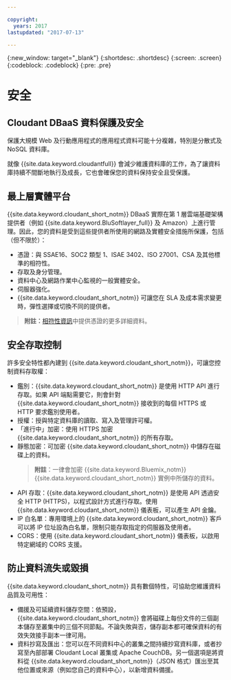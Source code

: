 ```yaml
---

copyright:
  years: 2017
lastupdated: "2017-07-13"

---
```


{:new_window: target="_blank"}
{:shortdesc: .shortdesc}
{:screen: .screen}
{:codeblock: .codeblock}
{:pre: .pre}

<!-- Acrolinx: 2017-04-28 -->

# 安全

## Cloudant DBaaS 資料保護及安全

保護大規模 Web 及行動應用程式的應用程式資料可能十分複雜，特別是分散式及 NoSQL 資料庫。

就像 {{site.data.keyword.cloudantfull}} 會減少維護資料庫的工作，為了讓資料庫持續不間斷地執行及成長，它也會確保您的資料保持安全且受保護。

## 最上層實體平台

{{site.data.keyword.cloudant_short_notm}} DBaaS 實際在第 1 層雲端基礎架構提供者（例如 {{site.data.keyword.BluSoftlayer_full}} 及 Amazon）上進行管理。因此，您的資料是受到這些提供者所使用的網路及實體安全措施所保護，包括（但不限於）：

- 憑證：與 SSAE16、SOC2 類型 1、ISAE 3402、ISO 27001、CSA 及其他標準的相符性。
- 存取及身分管理。
- 資料中心及網路作業中心監視的一般實體安全。
- 伺服器強化。
- {{site.data.keyword.cloudant_short_notm}} 可讓您在 SLA 及成本需求變更時，彈性選擇或切換不同的提供者。

> **附註：**[相符性資訊](compliance.html)中提供憑證的更多詳細資料。

## 安全存取控制

許多安全特性都內建到 {{site.data.keyword.cloudant_short_notm}}，可讓您控制資料存取權：

- 鑑別：{{site.data.keyword.cloudant_short_notm}} 是使用 HTTP API 進行存取。如果 API 端點需要它，則會針對 {{site.data.keyword.cloudant_short_notm}} 接收到的每個 HTTPS 或 HTTP 要求鑑別使用者。
- 授權：授與特定資料庫的讀取、寫入及管理許可權。
- 「進行中」加密：使用 HTTPS 加密 {{site.data.keyword.cloudant_short_notm}} 的所有存取。
- 靜態加密：可加密 {{site.data.keyword.cloudant_short_notm}} 中儲存在磁碟上的資料。
  > **附註**：一律會加密 {{site.data.keyword.Bluemix_notm}} {{site.data.keyword.cloudant_short_notm}} 實例中所儲存的資料。
- API 存取：{{site.data.keyword.cloudant_short_notm}} 是使用 API 透過安全 HTTP (HTTPS)，以程式設計方式進行存取。使用 {{site.data.keyword.cloudant_short_notm}} 儀表板，可以產生 API 金鑰。
- IP 白名單：專用環境上的 {{site.data.keyword.cloudant_short_notm}} 客戶可以將 IP 位址設為白名單，限制只能存取指定的伺服器及使用者。
- CORS：使用 {{site.data.keyword.cloudant_short_notm}} 儀表板，以啟用特定網域的 CORS 支援。

## 防止資料流失或毀損

{{site.data.keyword.cloudant_short_notm}} 具有數個特性，可協助您維護資料品質及可用性：

- 備援及可延續資料儲存空間：依預設，{{site.data.keyword.cloudant_short_notm}} 會將磁碟上每份文件的三個副本儲存至叢集中的三個不同節點。不論失敗與否，儲存副本都可確保資料的有效失效接手副本一律可用。
- 資料抄寫及匯出：您可以在不同資料中心的叢集之間持續抄寫資料庫，或者抄寫至內部部署 Cloudant Local 叢集或 Apache CouchDB。另一個選項是將資料從 {{site.data.keyword.cloudant_short_notm}}（JSON 格式）匯出至其他位置或來源（例如您自己的資料中心），以新增資料備援。
